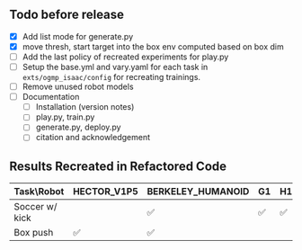 ## Todo before release 

- [x] Add list mode for generate.py
- [x] move thresh, start target into the box env computed based on box dim 
- [ ] Add the last policy of recreated experiments for play.py
- [ ] Setup the base.yml and vary.yaml for each task in `exts/ogmp_isaac/config` for recreating trainings. 
- [ ] Remove unused robot models
- [ ] Documentation 
    - [ ] Installation (version notes) 
    - [ ] play.py, train.py
    - [ ] generate.py, deploy.py
    - [ ] citation and acknowledgement

## Results Recreated in Refactored Code

| Task\Robot | HECTOR_V1P5 |  BERKELEY_HUMANOID | G1 | H1 | 
| ---------- | ----------- |  -----------        | ----------- | ----------- |
| Soccer w/ kick| | :white_check_mark: |:white_check_mark: |:white_check_mark: |    
| Box push|:white_check_mark: | :white_check_mark: |||   